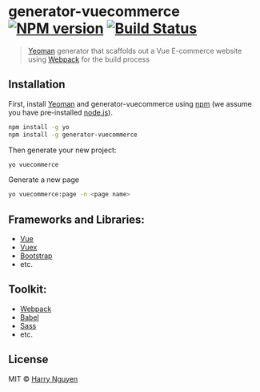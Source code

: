 # generator-vuecommerce [![NPM version][npm-image]][npm-url] [![Build Status](https://travis-ci.org/hoanguyen311/generator-vuecommerce.svg?branch=master)](https://travis-ci.org/hoanguyen311/generator-vuecommerce)
> [Yeoman](http://yeoman.io) generator that scaffolds out a Vue E-commerce website using [Webpack](https://webpack.js.org/) for the build process

## Installation

First, install [Yeoman](http://yeoman.io) and generator-vuecommerce using [npm](https://www.npmjs.com/) (we assume you have pre-installed [node.js](https://nodejs.org/)).

```bash
npm install -g yo
npm install -g generator-vuecommerce
```

Then generate your new project:

```bash
yo vuecommerce
```

Generate a new page

```bash
yo vuecommerce:page -n <page name>
```

## Frameworks and Libraries:

 * [Vue](https://vuejs.org/)
 * [Vuex](https://vuex.vuejs.org/en/)
 * [Bootstrap](https://getbootstrap.com/)
 * etc.

## Toolkit:
 * [Webpack](https://webpack.js.org/)
 * [Babel](https://babeljs.io/docs/usage/babel-register/)
 * [Sass](https://sass-lang.com/)
 * etc.

## License

MIT © [Harry Nguyen]()


[npm-image]: https://badge.fury.io/js/generator-vuecommerce.svg
[npm-url]: https://www.npmjs.com/package/generator-vuecommerce

